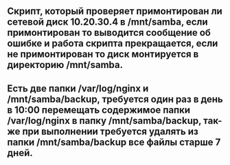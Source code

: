<h2>Скрипт, который проверяет примонтирован ли сетевой диск 10.20.30.4 в  /mnt/samba, если примонтирован то выводится сообщение об ошибке и работа скрипта прекращается, если не примонтирован то диск монтируется в директорию /mnt/samba.
</h2>
<h2>Есть две папки /var/log/nginx и /mnt/samba/backup, требуется один раз в день в 10:00 перемещать содержимое папки /var/log/nginx в папку /mnt/samba/backup, так-же при выполнении требуется удалять из папки /mnt/samba/backup все файлы старше 7 дней.
</h2>
